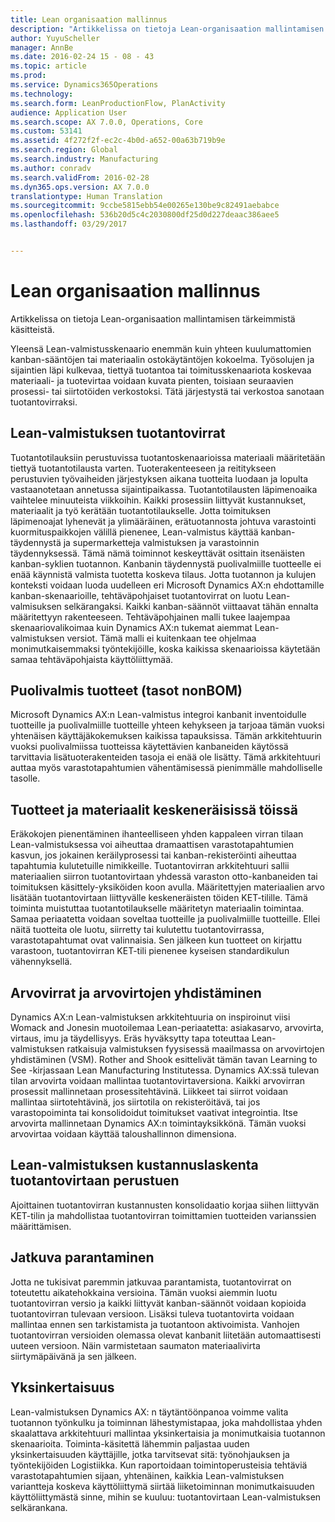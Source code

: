```yaml
---
title: Lean organisaation mallinnus
description: "Artikkelissa on tietoja Lean-organisaation mallintamisen tärkeimmistä käsitteistä."
author: YuyuScheller
manager: AnnBe
ms.date: 2016-02-24 15 - 08 - 43
ms.topic: article
ms.prod: 
ms.service: Dynamics365Operations
ms.technology: 
ms.search.form: LeanProductionFlow, PlanActivity
audience: Application User
ms.search.scope: AX 7.0.0, Operations, Core
ms.custom: 53141
ms.assetid: 4f272f2f-ec2c-4b0d-a652-00a63b719b9e
ms.search.region: Global
ms.search.industry: Manufacturing
ms.author: conradv
ms.search.validFrom: 2016-02-28
ms.dyn365.ops.version: AX 7.0.0
translationtype: Human Translation
ms.sourcegitcommit: 9ccbe5815ebb54e00265e130be9c82491aebabce
ms.openlocfilehash: 536b20d5c4c2030800df25d0d227deaac386aee5
ms.lasthandoff: 03/29/2017


---
```


# <a name="modeling-a-lean-organization"></a>Lean organisaation mallinnus

Artikkelissa on tietoja Lean-organisaation mallintamisen tärkeimmistä käsitteistä. 

Yleensä Lean-valmistusskenaario enemmän kuin yhteen kuulumattomien kanban-sääntöjen tai materiaalin ostokäytäntöjen kokoelma. Työsolujen ja sijaintien läpi kulkevaa, tiettyä tuotantoa tai toimitusskenaariota koskevaa materiaali- ja tuotevirtaa voidaan kuvata pienten, toisiaan seuraavien prosessi- tai siirtotöiden verkostoksi. Tätä järjestystä tai verkostoa sanotaan tuotantovirraksi.

## <a name="production-flows-in-lean-manufacturing"></a>Lean-valmistuksen tuotantovirrat
Tuotantotilauksiin perustuvissa tuotantoskenaarioissa materiaali määritetään tiettyä tuotantotilausta varten. Tuoterakenteeseen ja reititykseen perustuvien työvaiheiden järjestyksen aikana tuotteita luodaan ja lopulta vastaanotetaan annetussa sijaintipaikassa. Tuotantotilausten läpimenoaika vaihtelee minuuteista viikkoihin. Kaikki prosessiin liittyvät kustannukset, materiaalit ja työ kerätään tuotantotilaukselle. Jotta toimituksen läpimenoajat lyhenevät ja ylimääräinen, erätuotannosta johtuva varastointi kuormituspaikkojen välillä pienenee, Lean-valmistus käyttää kanban-täydennystä ja supermarketteja valmistuksen ja varastoinnin täydennyksessä. Tämä nämä toiminnot keskeyttävät osittain itsenäisten kanban-syklien tuotannon. Kanbanin täydennystä puolivalmiille tuotteelle ei enää käynnistä valmista tuotetta koskeva tilaus. Jotta tuotannon ja kulujen konteksti voidaan luoda uudelleen eri Microsoft Dynamics AX:n ehdottamille kanban-skenaarioille, tehtäväpohjaiset tuotantovirrat on luotu Lean-valmisuksen selkärangaksi. Kaikki kanban-säännöt viittaavat tähän ennalta määritettyyn rakenteeseen. Tehtäväpohjainen malli tukee laajempaa skenaariovalikoimaa kuin Dynamics AX:n tukemat aiemmat Lean-valmistuksen versiot. Tämä malli ei kuitenkaan tee ohjelmaa monimutkaisemmaksi työntekijöille, koska kaikissa skenaarioissa käytetään samaa tehtäväpohjaista käyttöliittymää.

## <a name="semifinished-products-nonbom-levels"></a>Puolivalmis tuotteet (tasot nonBOM)
Microsoft Dynamics AX:n Lean-valmistus integroi kanbanit inventoidulle tuotteille ja puolivalmiille tuotteille yhteen kehykseen ja tarjoaa tämän vuoksi yhtenäisen käyttäjäkokemuksen kaikissa tapauksissa. Tämän arkkitehtuurin vuoksi puolivalmiissa tuotteissa käytettävien kanbaneiden käytössä tarvittavia lisätuoterakenteiden tasoja ei enää ole lisätty. Tämä arkkitehtuuri auttaa myös varastotapahtumien vähentämisessä pienimmälle mahdolliselle tasolle.

## <a name="products-and-material-in-work-in-progress"></a>Tuotteet ja materiaalit keskeneräisissä töissä
Eräkokojen pienentäminen ihanteelliseen yhden kappaleen virran tilaan Lean-valmistuksessa voi aiheuttaa dramaattisen varastotapahtumien kasvun, jos jokainen keräilyprosessi tai kanban-rekisteröinti aiheuttaa tapahtumia kulutetuille nimikkeille. Tuotantovirran arkkitehtuuri sallii materiaalien siirron tuotantovirtaan yhdessä varaston otto-kanbaneiden tai toimituksen käsittely-yksiköiden koon avulla. Määritettyjen materiaalien arvo lisätään tuotantovirtaan liittyvälle keskeneräisten töiden KET-tilille. Tämä toiminta muistuttaa tuotantotilaukselle määritetyn materiaalin toimintaa. Samaa periaatetta voidaan soveltaa tuotteille ja puolivalmiille tuotteille. Ellei näitä tuotteita ole luotu, siirretty tai kulutettu tuotantovirrassa, varastotapahtumat ovat valinnaisia. Sen jälkeen kun tuotteet on kirjattu varastoon, tuotantovirran KET-tili pienenee kyseisen standardikulun vähennyksellä.

## <a name="value-streams-and-value-stream-mapping"></a>Arvovirrat ja arvovirtojen yhdistäminen
Dynamics AX:n Lean-valmistuksen arkkitehtuuria on inspiroinut viisi Womack and Jonesin muotoilemaa Lean-periaatetta: asiakasarvo, arvovirta, virtaus, imu ja täydellisyys. Eräs hyväksytty tapa toteuttaa Lean-valmistuksen ratkaisuja valmistuksen fyysisessä maailmassa on arvovirtojen yhdistäminen (VSM). Rother and Shook esittelivät tämän tavan Learning to See -kirjassaan Lean Manufacturing Institutessa. Dynamics AX:ssä tulevan tilan arvovirta voidaan mallintaa tuotantovirtaversiona. Kaikki arvovirran prosessit mallinnetaan prosessitehtävinä. Liikkeet tai siirrot voidaan mallintaa siirtotehtävinä, jos siirtotila on rekisteröitävä, tai jos varastopoiminta tai konsolidoidut toimitukset vaativat integrointia. Itse arvovirta mallinnetaan Dynamics AX:n toimintayksikkönä. Tämän vuoksi arvovirtaa voidaan käyttää taloushallinnon dimensiona.

## <a name="costing-for-lean-manufacturing-based-on-the-production-flow"></a>Lean-valmistuksen kustannuslaskenta tuotantovirtaan perustuen
Ajoittainen tuotantovirran kustannusten konsolidaatio korjaa siihen liittyvän KET-tilin ja mahdollistaa tuotantovirran toimittamien tuotteiden varianssien määrittämisen.

## <a name="continuous-improvement"></a>Jatkuva parantaminen
Jotta ne tukisivat paremmin jatkuvaa parantamista, tuotantovirrat on toteutettu aikatehokkaina versioina. Tämän vuoksi aiemmin luotu tuotantovirran versio ja kaikki liittyvät kanban-säännöt voidaan kopioida tuotantovirran tulevaan versioon. Lisäksi tuleva tuotantovirta voidaan mallintaa ennen sen tarkistamista ja tuotantoon aktivoimista. Vanhojen tuotantovirran versioiden olemassa olevat kanbanit liitetään automaattisesti uuteen versioon. Näin varmistetaan saumaton materiaalivirta siirtymäpäivänä ja sen jälkeen.

## <a name="simplicity"></a>Yksinkertaisuus
Lean-valmistuksen Dynamics AX: n täytäntöönpanoa voimme valita tuotannon työnkulku ja toiminnan lähestymistapaa, joka mahdollistaa yhden skaalattava arkkitehtuuri mallintaa yksinkertaisia ja monimutkaisia tuotannon skenaarioita. Toiminta-käsitettä lähemmin paljastaa uuden yksinkertaisuuden käyttäjille, jotka tarvitsevat sitä: työnohjauksen ja työntekijöiden Logistiikka. Kun raportoidaan toimintoperusteisia tehtäviä varastotapahtumien sijaan, yhtenäinen, kaikkia Lean-valmistuksen variantteja koskeva käyttöliittymä siirtää liiketoiminnan monimutkaisuuden käyttöliittymästä sinne, mihin se kuuluu: tuotantovirtaan Lean-valmistuksen selkärankana.


